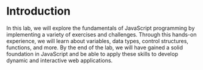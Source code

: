 # Introduction

In this lab, we will explore the fundamentals of JavaScript programming by implementing a variety of exercises and challenges. Through this hands-on experience, we will learn about variables, data types, control structures, functions, and more. By the end of the lab, we will have gained a solid foundation in JavaScript and be able to apply these skills to develop dynamic and interactive web applications.
